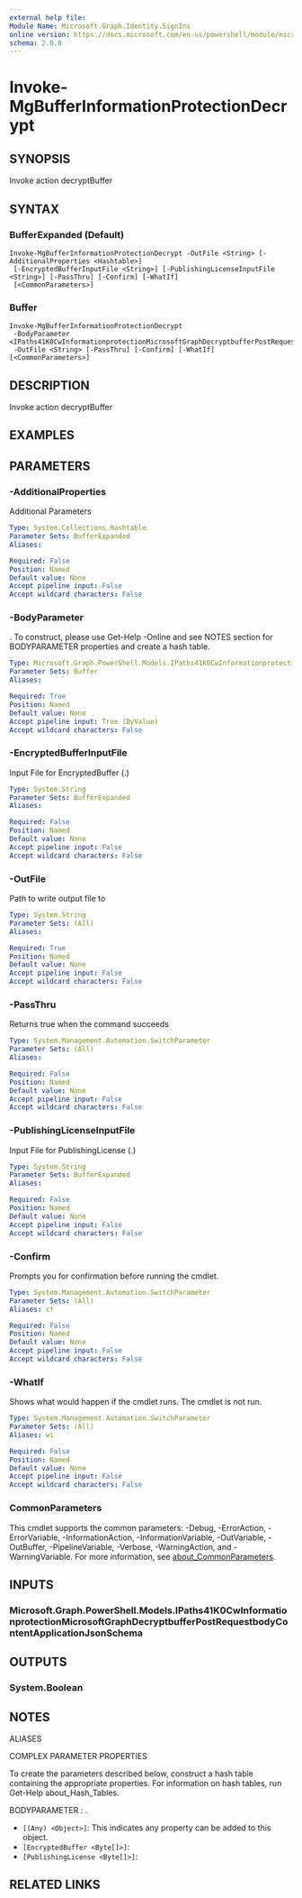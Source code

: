 ```yaml
---
external help file:
Module Name: Microsoft.Graph.Identity.SignIns
online version: https://docs.microsoft.com/en-us/powershell/module/microsoft.graph.identity.signins/invoke-mgbufferinformationprotectiondecrypt
schema: 2.0.0
---
```


# Invoke-MgBufferInformationProtectionDecrypt

## SYNOPSIS
Invoke action decryptBuffer

## SYNTAX

### BufferExpanded (Default)
```
Invoke-MgBufferInformationProtectionDecrypt -OutFile <String> [-AdditionalProperties <Hashtable>]
 [-EncryptedBufferInputFile <String>] [-PublishingLicenseInputFile <String>] [-PassThru] [-Confirm] [-WhatIf]
 [<CommonParameters>]
```

### Buffer
```
Invoke-MgBufferInformationProtectionDecrypt
 -BodyParameter <IPaths41K0CwInformationprotectionMicrosoftGraphDecryptbufferPostRequestbodyContentApplicationJsonSchema>
 -OutFile <String> [-PassThru] [-Confirm] [-WhatIf] [<CommonParameters>]
```

## DESCRIPTION
Invoke action decryptBuffer

## EXAMPLES

## PARAMETERS

### -AdditionalProperties
Additional Parameters

```yaml
Type: System.Collections.Hashtable
Parameter Sets: BufferExpanded
Aliases:

Required: False
Position: Named
Default value: None
Accept pipeline input: False
Accept wildcard characters: False
```

### -BodyParameter
.
To construct, please use Get-Help -Online and see NOTES section for BODYPARAMETER properties and create a hash table.

```yaml
Type: Microsoft.Graph.PowerShell.Models.IPaths41K0CwInformationprotectionMicrosoftGraphDecryptbufferPostRequestbodyContentApplicationJsonSchema
Parameter Sets: Buffer
Aliases:

Required: True
Position: Named
Default value: None
Accept pipeline input: True (ByValue)
Accept wildcard characters: False
```

### -EncryptedBufferInputFile
Input File for EncryptedBuffer (.)

```yaml
Type: System.String
Parameter Sets: BufferExpanded
Aliases:

Required: False
Position: Named
Default value: None
Accept pipeline input: False
Accept wildcard characters: False
```

### -OutFile
Path to write output file to

```yaml
Type: System.String
Parameter Sets: (All)
Aliases:

Required: True
Position: Named
Default value: None
Accept pipeline input: False
Accept wildcard characters: False
```

### -PassThru
Returns true when the command succeeds

```yaml
Type: System.Management.Automation.SwitchParameter
Parameter Sets: (All)
Aliases:

Required: False
Position: Named
Default value: None
Accept pipeline input: False
Accept wildcard characters: False
```

### -PublishingLicenseInputFile
Input File for PublishingLicense (.)

```yaml
Type: System.String
Parameter Sets: BufferExpanded
Aliases:

Required: False
Position: Named
Default value: None
Accept pipeline input: False
Accept wildcard characters: False
```

### -Confirm
Prompts you for confirmation before running the cmdlet.

```yaml
Type: System.Management.Automation.SwitchParameter
Parameter Sets: (All)
Aliases: cf

Required: False
Position: Named
Default value: None
Accept pipeline input: False
Accept wildcard characters: False
```

### -WhatIf
Shows what would happen if the cmdlet runs.
The cmdlet is not run.

```yaml
Type: System.Management.Automation.SwitchParameter
Parameter Sets: (All)
Aliases: wi

Required: False
Position: Named
Default value: None
Accept pipeline input: False
Accept wildcard characters: False
```

### CommonParameters
This cmdlet supports the common parameters: -Debug, -ErrorAction, -ErrorVariable, -InformationAction, -InformationVariable, -OutVariable, -OutBuffer, -PipelineVariable, -Verbose, -WarningAction, and -WarningVariable. For more information, see [about_CommonParameters](http://go.microsoft.com/fwlink/?LinkID=113216).

## INPUTS

### Microsoft.Graph.PowerShell.Models.IPaths41K0CwInformationprotectionMicrosoftGraphDecryptbufferPostRequestbodyContentApplicationJsonSchema

## OUTPUTS

### System.Boolean

## NOTES

ALIASES

COMPLEX PARAMETER PROPERTIES

To create the parameters described below, construct a hash table containing the appropriate properties. For information on hash tables, run Get-Help about_Hash_Tables.


BODYPARAMETER <IPaths41K0CwInformationprotectionMicrosoftGraphDecryptbufferPostRequestbodyContentApplicationJsonSchema>: .
  - `[(Any) <Object>]`: This indicates any property can be added to this object.
  - `[EncryptedBuffer <Byte[]>]`: 
  - `[PublishingLicense <Byte[]>]`: 

## RELATED LINKS

